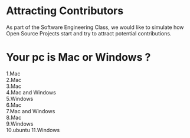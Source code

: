# Attracting Contributors 
As part of the Software Engineering Class, we would like to simulate how Open Source Projects start and try to attract potential contributions. 

# Your pc is Mac or Windows ? 
1.Mac  
2.Mac  
3.Mac  
4.Mac and Windows  
5.Windows  
6.Mac  
7.Mac and Windows  
8.Mac  
9.Windows  
10.ubuntu
11.Windows
